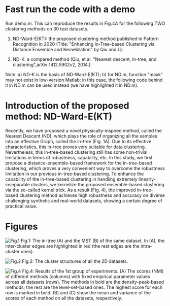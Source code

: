 # Fast run the code with a demo

Run demo.m. This can reproduce the results in Fig.4A for the following TWO clustering methods on 30 test datasets.

1) ND-Ward-E(KT): the proposed clustering method published in Pattern Recognition in 2020 (Title: "Enhancing In-Tree-based Clustering via Distance Ensemble and Kernelization" by Qiu and Li)

2) ND-K: a compared method (Qiu, et al. "Nearest descent, in-tree, and clustering",arXiv:1412.5902v2, 2014.) 

Note:
a) ND-K is the basis of ND-Ward-E(KT);
b) for ND.m, function "maxk" may not exist in low-version Matlab; in this case,
the following code behind it in ND.m can be used instead (we have highlighted it in ND.m). 

# Introduction of the proposed method: ND-Ward-E(KT)

Recently, we have proposed a novel physically-inspired method, called
the Nearest Descent (ND), which plays the role of organizing all the
samples into an effective Graph, called the in-tree (Fig. 1A). Due to its effective
characteristics, this in-tree proves very suitable for data clustering.
Nevertheless, this in-tree-based clustering still has some non-trivial
limitations in terms of robustness, capability, etc. In this study,
we first propose a distance-ensemble-based framework for the in-tree-based
clustering, which proves a very convenient way to overcome the robustness
limitation in our previous in-tree-based clustering. To enhance the
capability of the in-tree-based clustering in handling extremely linearly-inseparable
clusters, we kernelize the proposed ensemble-based clustering via
the so-called kernel trick. As a result (Fig. 4), the improved in-tree-based
clustering method achieves high robustness and accuracy on diverse
challenging synthetic and real-world datasets, showing a certain degree
of practical value.

# Figures

![Fig.1](https://github.com/Teng-Qiu-Clustering/Code-ClusteringbyInTreeEnsemble-PR2020/blob/main/ImageFolderForReadMe/Fig.1.png)
Fig.1: The in-tree (A) and the MST (B) of the same dataset. In (A), the inter-cluster edges are highlighted in red (the rest edges are the intra-cluster ones). 

![Fig.2](https://github.com/Teng-Qiu-Clustering/Code-ClusteringbyInTreeEnsemble-PR2020/blob/main/ImageFolderForReadMe/Fig.1.png)
Fig.2: The cluster structures of all the 2D datasets.

![Fig.4](https://github.com/Teng-Qiu-Clustering/Code-ClusteringbyInTreeEnsemble-PR2020/blob/main/ImageFolderForReadMe/Fig.4.png)
Fig.4: Results of the 1st group of experiments. (A) The scores (NMI) of different methods (columns) with fixed empirical parameter values
across all datasets (rows). The methods in bold are the density-peak-based methods; the rest are the level-set-based ones. The highest score
for each row is marked in bold. (B) and (C) show the mean and variance of the scores of each method on all the datasets, respectively.
